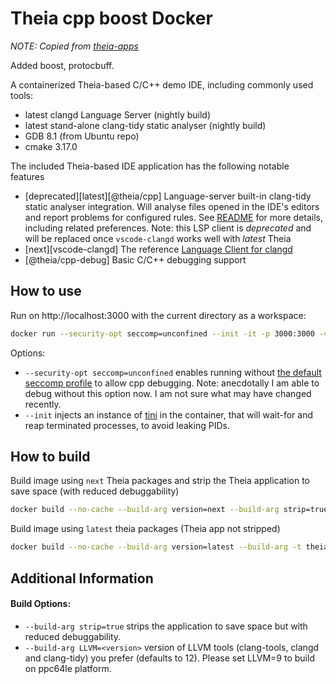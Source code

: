 # Theia cpp boost Docker

_NOTE: Copied from [theia-apps](https://github.com/theia-ide/theia-apps.git)_

Added boost, protocbuff.

A containerized Theia-based C/C++ demo IDE, including commonly used tools:

- latest clangd Language Server (nightly build)
- latest stand-alone clang-tidy static analyser (nightly build)
- GDB 8.1 (from Ubuntu repo)
- cmake 3.17.0

The included Theia-based IDE application has the following notable features

- [deprecated][latest][@theia/cpp] Language-server built-in clang-tidy static analyser integration. Will analyse files opened in the IDE's editors and report problems for configured rules. See [README](https://github.com/theia-ide/theia/tree/master/packages/cpp#using-the-clang-tidy-linter) for more details, including related preferences. Note: this LSP client is _deprecated_ and will be replaced once `vscode-clangd` works well with _latest_ Theia
- [next][vscode-clangd] The reference [Language Client for clangd](https://open-vsx.org/extension/llvm-vs-code-extensions/vscode-clangd)
- [@theia/cpp-debug] Basic C/C++ debugging support

## How to use

Run on http://localhost:3000 with the current directory as a workspace:

```bash
docker run --security-opt seccomp=unconfined --init -it -p 3000:3000 -v "$(pwd):/home/project:cached" theiaide/theia-cpp:next
```

Options:

- `--security-opt seccomp=unconfined` enables running without [the default seccomp profile](https://docs.docker.com/engine/security/seccomp/) to allow cpp debugging. Note: anecdotally I am able to debug without this option now. I am not sure what may have changed recently.
- `--init` injects an instance of [tini](https://github.com/krallin/tini) in the container, that will wait-for and reap terminated processes, to avoid leaking PIDs.

## How to build

Build image using `next` Theia packages and strip the Theia application to save space (with reduced debuggability)

```bash
docker build --no-cache --build-arg version=next --build-arg strip=true  -t theia-cpp:next .
```

Build image using `latest` theia packages (Theia app not stripped)

```bash
docker build --no-cache --build-arg version=latest --build-arg -t theia-cpp:latest .
```

## Additional Information

#### Build Options:
  - `--build-arg strip=true` strips the application to save space but with reduced debuggability.
  - `--build-arg LLVM=<version>` version of LLVM tools (clang-tools, clangd and clang-tidy) you prefer (defaults to 12). Please set LLVM=9 to build on ppc64le platform.

